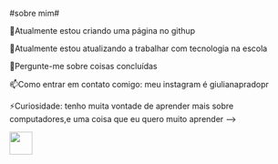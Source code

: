 #sobre mim#

🔭Atualmente estou criando uma página no githup

🌱Atualmente estou atualizando a trabalhar com tecnologia na escola

💬Pergunte-me sobre coisas concluídas

📫Como entrar em contato comigo: meu instagram é giulianapradopr

⚡Curiosidade: tenho muita vontade de aprender mais sobre computadores,e uma coisa que eu quero muito aprender -->

<img src="https://cdn.jsdelivr.net/gh/devicons/devicon/icons/java/java-original.svg" width="40" height="40"/>

